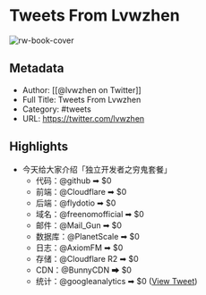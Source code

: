 # Tweets From Lvwzhen

![rw-book-cover](https://pbs.twimg.com/profile_images/1515677500470353920/L069d9NE.jpg)

## Metadata
- Author: [[@lvwzhen on Twitter]]
- Full Title: Tweets From Lvwzhen
- Category: #tweets
- URL: https://twitter.com/lvwzhen

## Highlights
- 今天给大家介绍「独立开发者之穷鬼套餐」
  - 代码：@github ➡ $0
  - 前端：@Cloudflare ➡ $0
  - 后端：@flydotio ➡ $0
  - 域名：@freenomofficial ➡ $0
  - 邮件：@Mail_Gun ➡ $0
  - 数据库：@PlanetScale ➡ $0
  - 日志：@AxiomFM ➡ $0
  - 存储：@Cloudflare R2 ➡ $0
  - CDN：@BunnyCDN ➡ $0
  - 统计：@googleanalytics ➡ $0 ([View Tweet](https://twitter.com/lvwzhen/status/1697436312125747297))
